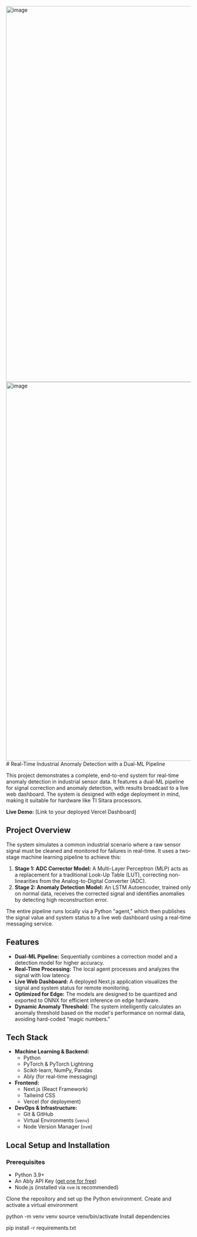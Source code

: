 <img width="1912" height="1021" alt="image" src="https://github.com/user-attachments/assets/a884122d-1198-48d6-8b61-502d846fb59c" />
<img width="1918" height="1029" alt="image" src="https://github.com/user-attachments/assets/57f7070d-a81e-4fca-a039-e7f018d4ec19" />
# Real-Time Industrial Anomaly Detection with a Dual-ML Pipeline

This project demonstrates a complete, end-to-end system for real-time anomaly detection in industrial sensor data. It features a dual-ML pipeline for signal correction and anomaly detection, with results broadcast to a live web dashboard. The system is designed with edge deployment in mind, making it suitable for hardware like TI Sitara processors.

**Live Demo:** [Link to your deployed Vercel Dashboard]

## Project Overview

The system simulates a common industrial scenario where a raw sensor signal must be cleaned and monitored for failures in real-time. It uses a two-stage machine learning pipeline to achieve this:

1.  **Stage 1: ADC Corrector Model:** A Multi-Layer Perceptron (MLP) acts as a replacement for a traditional Look-Up Table (LUT), correcting non-linearities from the Analog-to-Digital Converter (ADC).
2.  **Stage 2: Anomaly Detection Model:** An LSTM Autoencoder, trained only on normal data, receives the corrected signal and identifies anomalies by detecting high reconstruction error.

The entire pipeline runs locally via a Python "agent," which then publishes the signal value and system status to a live web dashboard using a real-time messaging service.


## Features

- **Dual-ML Pipeline:** Sequentially combines a correction model and a detection model for higher accuracy.
- **Real-Time Processing:** The local agent processes and analyzes the signal with low latency.
- **Live Web Dashboard:** A deployed Next.js application visualizes the signal and system status for remote monitoring.
- **Optimized for Edge:** The models are designed to be quantized and exported to ONNX for efficient inference on edge hardware.
- **Dynamic Anomaly Threshold:** The system intelligently calculates an anomaly threshold based on the model's performance on normal data, avoiding hard-coded "magic numbers."

## Tech Stack

- **Machine Learning & Backend:**
  - Python
  - PyTorch & PyTorch Lightning
  - Scikit-learn, NumPy, Pandas
  - Ably (for real-time messaging)
- **Frontend:**
  - Next.js (React Framework)
  - Tailwind CSS
  - Vercel (for deployment)
- **DevOps & Infrastructure:**
  - Git & GitHub
  - Virtual Environments (`venv`)
  - Node Version Manager (`nvm`)

## Local Setup and Installation

### Prerequisites

- Python 3.9+
- An Ably API Key ([get one for free](https://ably.com/))
- Node.js (installed via `nvm` is recommended)



Clone the repository and set up the Python environment.
Create and activate a virtual environment

python -m venv venv
source venv/bin/activate
Install dependencies

pip install -r requirements.txt



